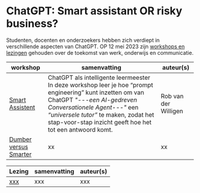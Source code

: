 # ChatGPT: Smart assistant OR risky business?
Studenten, docenten en onderzoekers hebben zich verdiept in verschillende aspecten van ChatGPT. OP 12 mei 2023 zijn [workshops en lezingen](https://www.hogeschoolrotterdam.nl/onderzoek/eventitem/ChatGPT/437968/) gehouden over de toekomst van werk, onderwijs en communicatie. 


| workshop | samenvatting |  auteur(s) |
-----------|--------------|------------|
|[Smart Assistent](https://github.com/HR-ChatGPT/ChatGPT-Smart-assistant-or-risky-business/blob/main/WORKSHOPS/SMART-ASSISTENT/Workshop-ChatGPT-DIGITAL_TEACHER_FINsec.pdf) | ChatGPT als intelligente leermeester <br> In deze workshop leer je hoe “prompt engineering”  kunt inzetten om van ChatGPT  *"---een AI-gedreven Conversationele Agent---"* een *“universele tutor”* te maken, zodat het stap-voor-stap inzicht geeft hoe het tot een antwoord komt.  | Rob van der Willigen |
| [Dumber versus Smarter](https://github.com/HR-ChatGPT/ChatGPT-Smart-assistant-or-risky-business/tree/main/WORKSHOPS/DUMBER-vs-SMARTER) | xx | xx |


| Lezing| samenvatting |  auteur(s) |
-----------|--------------|------------|
[xxx](xxx) | xxx | xxx


